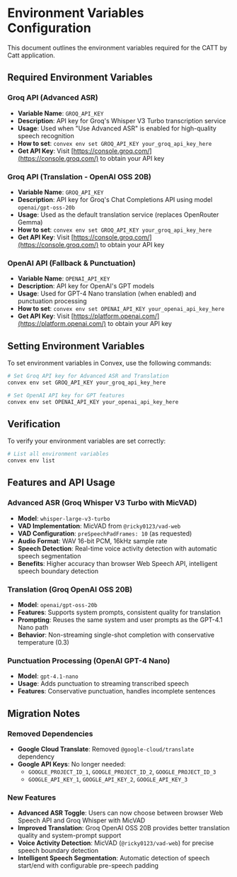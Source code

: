 # Environment Variables Configuration

This document outlines the environment variables required for the CATT by Catt application.

## Required Environment Variables

### Groq API (Advanced ASR)
- **Variable Name**: `GROQ_API_KEY`
- **Description**: API key for Groq's Whisper V3 Turbo transcription service
- **Usage**: Used when "Use Advanced ASR" is enabled for high-quality speech recognition
- **How to set**: `convex env set GROQ_API_KEY your_groq_api_key_here`
- **Get API Key**: Visit [https://console.groq.com/](https://console.groq.com/) to obtain your API key

### Groq API (Translation - OpenAI OSS 20B)
- **Variable Name**: `GROQ_API_KEY`
- **Description**: API key for Groq's Chat Completions API using model `openai/gpt-oss-20b`
- **Usage**: Used as the default translation service (replaces OpenRouter Gemma)
- **How to set**: `convex env set GROQ_API_KEY your_groq_api_key_here`
- **Get API Key**: Visit [https://console.groq.com/](https://console.groq.com/) to obtain your API key

### OpenAI API (Fallback & Punctuation)
- **Variable Name**: `OPENAI_API_KEY`
- **Description**: API key for OpenAI's GPT models
- **Usage**: Used for GPT-4 Nano translation (when enabled) and punctuation processing
- **How to set**: `convex env set OPENAI_API_KEY your_openai_api_key_here`
- **Get API Key**: Visit [https://platform.openai.com/](https://platform.openai.com/) to obtain your API key

## Setting Environment Variables

To set environment variables in Convex, use the following commands:

```bash
# Set Groq API key for Advanced ASR and Translation
convex env set GROQ_API_KEY your_groq_api_key_here

# Set OpenAI API key for GPT features
convex env set OPENAI_API_KEY your_openai_api_key_here
```

## Verification

To verify your environment variables are set correctly:

```bash
# List all environment variables
convex env list
```

## Features and API Usage

### Advanced ASR (Groq Whisper V3 Turbo with MicVAD)
- **Model**: `whisper-large-v3-turbo`
- **VAD Implementation**: MicVAD from `@ricky0123/vad-web`
- **VAD Configuration**: `preSpeechPadFrames: 10` (as requested)
- **Audio Format**: WAV 16-bit PCM, 16kHz sample rate
- **Speech Detection**: Real-time voice activity detection with automatic speech segmentation
- **Benefits**: Higher accuracy than browser Web Speech API, intelligent speech boundary detection

### Translation (Groq OpenAI OSS 20B)
- **Model**: `openai/gpt-oss-20b`
- **Features**: Supports system prompts, consistent quality for translation
- **Prompting**: Reuses the same system and user prompts as the GPT-4.1 Nano path
- **Behavior**: Non-streaming single-shot completion with conservative temperature (0.3)

### Punctuation Processing (OpenAI GPT-4 Nano)
- **Model**: `gpt-4.1-nano`
- **Usage**: Adds punctuation to streaming transcribed speech
- **Features**: Conservative punctuation, handles incomplete sentences

## Migration Notes

### Removed Dependencies
- **Google Cloud Translate**: Removed `@google-cloud/translate` dependency
- **Google API Keys**: No longer needed:
  - `GOOGLE_PROJECT_ID_1`, `GOOGLE_PROJECT_ID_2`, `GOOGLE_PROJECT_ID_3`
  - `GOOGLE_API_KEY_1`, `GOOGLE_API_KEY_2`, `GOOGLE_API_KEY_3`

### New Features
- **Advanced ASR Toggle**: Users can now choose between browser Web Speech API and Groq Whisper with MicVAD
- **Improved Translation**: Groq OpenAI OSS 20B provides better translation quality and system-prompt support
- **Voice Activity Detection**: MicVAD (`@ricky0123/vad-web`) for precise speech boundary detection
- **Intelligent Speech Segmentation**: Automatic detection of speech start/end with configurable pre-speech padding